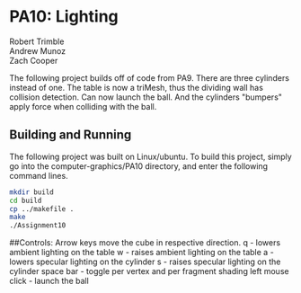 # PA10: Lighting

Robert Trimble  
Andrew Munoz  
Zach Cooper  

The following project builds off of code from PA9. There are three cylinders instead of one. 
The table is now a triMesh, thus the dividing wall has collision detection. Can now launch the ball. 
And the cylinders "bumpers" apply force when colliding with the ball.

## Building and Running
The following project was built on Linux/ubuntu. To build this project, 
simply go into the computer-graphics/PA10 directory, and enter the following command lines.

```bash
mkdir build
cd build
cp ../makefile .
make
./Assignment10
```

##Controls:
Arrow keys move the cube in respective direction.
q - lowers ambient lighting on the table
w - raises ambient lighting on the table
a - lowers specular lighting on the cylinder
s - raises specular lighting on the cylinder
space bar - toggle per vertex and per fragment shading
left mouse click - launch the ball

